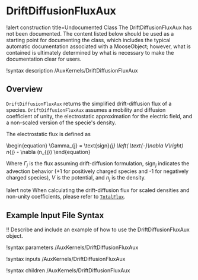 # DriftDiffusionFluxAux

!alert construction title=Undocumented Class
The DriftDiffusionFluxAux has not been documented. The content listed below should be used as a starting point for
documenting the class, which includes the typical automatic documentation associated with a
MooseObject; however, what is contained is ultimately determined by what is necessary to make the
documentation clear for users.

!syntax description /AuxKernels/DriftDiffusionFluxAux

## Overview

`DriftDiffusionFluxAux` returns the simplified drift-diffusion flux of a species. `DriftDiffusionFluxAux`
assumes a mobility and diffusion coefficient of unity, the electrostatic approximation for the electric field, and a non-scaled version of the specie's density.

The electrostatic flux is defined as

\begin{equation}
\Gamma_{j} =  \text{sign}_{j}  \left( \text{-}\nabla V\right) n_{j} - \nabla (n_{j})
\end{equation}

Where $\Gamma_{j}$ is the flux assuming drift-diffusion formulation, $\text{sign}_{j}$ indicates the advection behavior ($\text{+}1$ for positively charged species and $\text{-}1$ for negatively charged species),
$V$ is the potential, and $n_{j}$ is the density.

!alert note
When calculating the drift-diffusion flux for scaled densities and non-unity coefficients, please refer to [`TotalFlux`](/auxkernels/TotalFlux.md).

## Example Input File Syntax

!! Describe and include an example of how to use the DriftDiffusionFluxAux object.

!syntax parameters /AuxKernels/DriftDiffusionFluxAux

!syntax inputs /AuxKernels/DriftDiffusionFluxAux

!syntax children /AuxKernels/DriftDiffusionFluxAux
